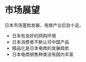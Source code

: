 # 市场展望



#### 

日本市场蓬勃发展，电商产业后劲十足。

* 日本有良好的网购环境
* 日本消费者不断认可中国产品
* 精品化是日本电商的发展趋势
* 日本电商销售种类没有国内丰富

